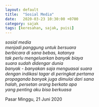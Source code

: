 ```yaml
---
layout: default
title:  "Sosial Media"
date:   2020-03-23 10:30:00 +0700
category: sajak
tags: [keresahan, sajak, puisi]
---
```

<i>sosial media<br>
menjadi panggung untuk bersuara<br>
berbicara di sana bebas, katanya<br>
tak perlu mengeluarkan banyak biaya<br>
suara sudah didengar dunia<br>
banyak - banyakan saja menguasai suara<br>
dengan indikasi tagar di peringkat pertama<br>
propaganda banyak juga dimulai dari sana<br>
halah, persetan orang berkata apa<br>
yang penting aku bisa berkuasa
</i>

<time>Pasar Minggu, 21 Juni 2020</time>
